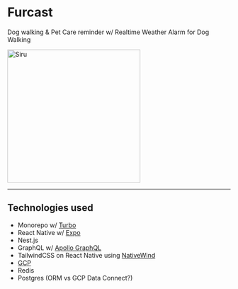 # Furcast
Dog walking & Pet Care reminder w/ Realtime Weather Alarm for Dog Walking

<img src="https://github.com/user-attachments/assets/559e10aa-a5b2-4055-9aea-fcd716034e11" alt="Siru" width="300">

---

## Technologies used

- Monorepo w/ [Turbo](https://turbo.build/)
- React Native w/ [Expo](https://expo.dev/)
- Nest.js
- GraphQL w/ [Apollo GraphQL](https://apollographql.com/)
- TailwindCSS on React Native using [NativeWind](https://nativewind.dev/)
- [GCP](https://cloud.google.com/)
- Redis
- Postgres (ORM vs GCP Data Connect?)
